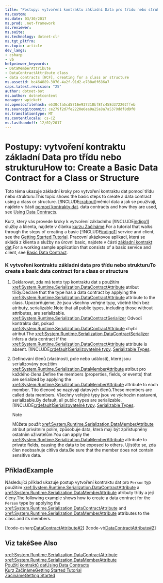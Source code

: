 ```yaml
---
title: "Postupy: vytvoření kontraktu základní Data pro třídu nebo strukturu"
ms.custom: 
ms.date: 03/30/2017
ms.prod: .net-framework
ms.reviewer: 
ms.suite: 
ms.technology: dotnet-clr
ms.tgt_pltfrm: 
ms.topic: article
dev_langs:
- csharp
- vb
helpviewer_keywords:
- DataMemberAttribute
- DataContractAttribute class
- data contracts [WCF], creating for a class or structure
ms.assetid: bc464889-3070-4a2f-91d2-e788a0f686a7
caps.latest.revision: "25"
author: dotnet-bot
ms.author: dotnetcontent
manager: wpickett
ms.openlocfilehash: e530cfa5cd5716e937318bf8fc458d372202ffeb
ms.sourcegitcommit: ce279f2d7fe2220e6ea0a25a8a7a5370ddf8d9f0
ms.translationtype: MT
ms.contentlocale: cs-CZ
ms.lasthandoff: 12/02/2017
---
```

# <a name="how-to-create-a-basic-data-contract-for-a-class-or-structure"></a><span data-ttu-id="354c3-102">Postupy: vytvoření kontraktu základní Data pro třídu nebo strukturu</span><span class="sxs-lookup"><span data-stu-id="354c3-102">How to: Create a Basic Data Contract for a Class or Structure</span></span>
<span data-ttu-id="354c3-103">Toto téma ukazuje základní kroky pro vytvoření kontraktu dat pomocí třídu nebo strukturu.</span><span class="sxs-lookup"><span data-stu-id="354c3-103">This topic shows the basic steps to create a data contract using a class or structure.</span></span> [!INCLUDE[crabout](../../../../includes/crabout-md.md)]<span data-ttu-id="354c3-104">měnící data a jak se používají, najdete v části [pomocí kontrakty dat](../../../../docs/framework/wcf/feature-details/using-data-contracts.md).</span><span class="sxs-lookup"><span data-stu-id="354c3-104"> data contracts and how they are used, see [Using Data Contracts](../../../../docs/framework/wcf/feature-details/using-data-contracts.md).</span></span>  
  
 <span data-ttu-id="354c3-105">Kurz, který vás provede kroky k vytvoření základního [!INCLUDE[indigo1](../../../../includes/indigo1-md.md)] služby a klienta, najdete v článku [kurzu Začínáme](../../../../docs/framework/wcf/getting-started-tutorial.md).</span><span class="sxs-lookup"><span data-stu-id="354c3-105">For a tutorial that walks through the steps of creating a basic [!INCLUDE[indigo1](../../../../includes/indigo1-md.md)] service and client, see the [Getting Started Tutorial](../../../../docs/framework/wcf/getting-started-tutorial.md).</span></span> <span data-ttu-id="354c3-106">Pracovní ukázkovou aplikaci, která se skládá z klienta a služby na úrovni basic, najdete v části [základní kontrakt dat](../../../../docs/framework/wcf/samples/basic-data-contract.md).</span><span class="sxs-lookup"><span data-stu-id="354c3-106">For a working sample application that consists of a basic service and client, see [Basic Data Contract](../../../../docs/framework/wcf/samples/basic-data-contract.md).</span></span>  
  
### <a name="to-create-a-basic-data-contract-for-a-class-or-structure"></a><span data-ttu-id="354c3-107">K vytvoření kontraktu základní data pro třídu nebo strukturu</span><span class="sxs-lookup"><span data-stu-id="354c3-107">To create a basic data contract for a class or structure</span></span>  
  
1.  <span data-ttu-id="354c3-108">Deklarovat, zda má tento typ kontraktu dat s použitím <xref:System.Runtime.Serialization.DataContractAttribute> atribut třídy.</span><span class="sxs-lookup"><span data-stu-id="354c3-108">Declare that the type has a data contract by applying the <xref:System.Runtime.Serialization.DataContractAttribute> attribute to the class.</span></span> <span data-ttu-id="354c3-109">Upozorňujeme, že jsou všechny veřejné typy, včetně těch bez atributy, serializable.</span><span class="sxs-lookup"><span data-stu-id="354c3-109">Note that all public types, including those without attributes, are serializable.</span></span> <span data-ttu-id="354c3-110"><xref:System.Runtime.Serialization.DataContractSerializer> Odvodí kontraktu dat, pokud <xref:System.Runtime.Serialization.DataContractAttribute> chybí atribut.</span><span class="sxs-lookup"><span data-stu-id="354c3-110">The <xref:System.Runtime.Serialization.DataContractSerializer> infers a data contract if the <xref:System.Runtime.Serialization.DataContractAttribute> attribute is absent.</span></span> [!INCLUDE[crdefault](../../../../includes/crdefault-md.md)]<span data-ttu-id="354c3-111">[Serializovatelné typy](../../../../docs/framework/wcf/feature-details/serializable-types.md).</span><span class="sxs-lookup"><span data-stu-id="354c3-111"> [Serializable Types](../../../../docs/framework/wcf/feature-details/serializable-types.md).</span></span>  
  
2.  <span data-ttu-id="354c3-112">Definování členů (vlastnosti, pole nebo události), které jsou serializovány použitím <xref:System.Runtime.Serialization.DataMemberAttribute> atribut pro každého člena.</span><span class="sxs-lookup"><span data-stu-id="354c3-112">Define the members (properties, fields, or events) that are serialized by applying the <xref:System.Runtime.Serialization.DataMemberAttribute> attribute to each member.</span></span> <span data-ttu-id="354c3-113">Tito členové se nazývají datových členů.</span><span class="sxs-lookup"><span data-stu-id="354c3-113">These members are called data members.</span></span> <span data-ttu-id="354c3-114">Všechny veřejné typy jsou ve výchozím nastavení, serializable.</span><span class="sxs-lookup"><span data-stu-id="354c3-114">By default, all public types are serializable.</span></span> [!INCLUDE[crdefault](../../../../includes/crdefault-md.md)]<span data-ttu-id="354c3-115">[Serializovatelné typy](../../../../docs/framework/wcf/feature-details/serializable-types.md).</span><span class="sxs-lookup"><span data-stu-id="354c3-115"> [Serializable Types](../../../../docs/framework/wcf/feature-details/serializable-types.md).</span></span>  
  
    > [!NOTE]
    >  <span data-ttu-id="354c3-116">Můžete použít <xref:System.Runtime.Serialization.DataMemberAttribute> atribut privátním polím, způsobuje data, která mají být zpřístupněny ostatním uživatelům.</span><span class="sxs-lookup"><span data-stu-id="354c3-116">You can apply the <xref:System.Runtime.Serialization.DataMemberAttribute> attribute to private fields, causing the data to be exposed to others.</span></span> <span data-ttu-id="354c3-117">Ujistěte se, zda člen neobsahuje citlivá data.</span><span class="sxs-lookup"><span data-stu-id="354c3-117">Be sure that the member does not contain sensitive data.</span></span>  
  
## <a name="example"></a><span data-ttu-id="354c3-118">Příklad</span><span class="sxs-lookup"><span data-stu-id="354c3-118">Example</span></span>  
 <span data-ttu-id="354c3-119">Následující příklad ukazuje postup vytvoření kontraktu dat pro `Person` typ použitím <xref:System.Runtime.Serialization.DataContractAttribute> a <xref:System.Runtime.Serialization.DataMemberAttribute> atributy třídy a její členy.</span><span class="sxs-lookup"><span data-stu-id="354c3-119">The following example shows how to create a data contract for the `Person` type by applying the <xref:System.Runtime.Serialization.DataContractAttribute> and <xref:System.Runtime.Serialization.DataMemberAttribute> attributes to the class and its members.</span></span>  
  
 [!code-csharp[DataContractAttribute#2](../../../../samples/snippets/csharp/VS_Snippets_CFX/datacontractattribute/cs/overview.cs#2)]
 [!code-vb[DataContractAttribute#2](../../../../samples/snippets/visualbasic/VS_Snippets_CFX/datacontractattribute/vb/overview.vb#2)]  
  
## <a name="see-also"></a><span data-ttu-id="354c3-120">Viz také</span><span class="sxs-lookup"><span data-stu-id="354c3-120">See Also</span></span>  
 <xref:System.Runtime.Serialization.DataContractAttribute>  
 <xref:System.Runtime.Serialization.DataMemberAttribute>  
 [<span data-ttu-id="354c3-121">Použití kontraktů dat</span><span class="sxs-lookup"><span data-stu-id="354c3-121">Using Data Contracts</span></span>](../../../../docs/framework/wcf/feature-details/using-data-contracts.md)  
 [<span data-ttu-id="354c3-122">Kurz Začínáme</span><span class="sxs-lookup"><span data-stu-id="354c3-122">Getting Started Tutorial</span></span>](../../../../docs/framework/wcf/getting-started-tutorial.md)  
 [<span data-ttu-id="354c3-123">Začínáme</span><span class="sxs-lookup"><span data-stu-id="354c3-123">Getting Started</span></span>](../../../../docs/framework/wcf/samples/getting-started-sample.md)
